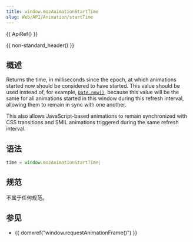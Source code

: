 ```yaml
---
title: window.mozAnimationStartTime
slug: Web/API/Animation/startTime
---
```

{{ ApiRef() }}

{{ non-standard_header() }}

## 概述

Returns the time, in milliseconds since the epoch, at which animations started now should be considered to have started. This value should be used instead of, for example, [`Date.now()`](/zh-CN/JavaScript/Reference/Global_Objects/Date/now), because this value will be the same for all animations started in this window during this refresh interval, allowing them to remain in sync with one another.

This also allows JavaScript-based animations to remain synchronized with CSS transitions and SMIL animations triggered during the same refresh interval.

## 语法

```js
time = window.mozAnimationStartTime;
```

## 规范

不属于任何规范。

## 参见

- {{ domxref("window.requestAnimationFrame()") }}
